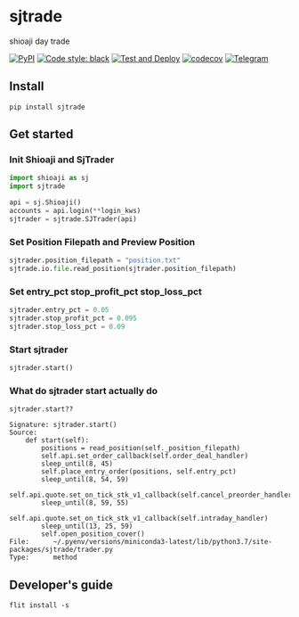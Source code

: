 # sjtrade
shioaji day trade 

[![PyPI](https://img.shields.io/pypi/v/sjtrade)](https://pypi.org/project/sjtrade/)
[![Code style: black](https://img.shields.io/badge/code%20style-black-000000.svg)](https://github.com/psf/black)
[![Test and Deploy](https://github.com/Yvictor/sjtrade/actions/workflows/test-deploy.yml/badge.svg)](https://github.com/Yvictor/sjtrade/actions/workflows/test-deploy.yml)
[![codecov](https://codecov.io/gh/Yvictor/sjtrade/branch/master/graph/badge.svg?token=hHZzwJEPyt)](https://codecov.io/gh/Yvictor/sjtrade)
[![Telegram](https://img.shields.io/badge/chat-%20telegram-blue.svg)](https://t.me/joinchat/973EyAQlrfthZTk1)

## Install
```
pip install sjtrade
```
## Get started

### Init Shioaji and SjTrader
``` python
import shioaji as sj
import sjtrade

api = sj.Shioaji()
accounts = api.login(**login_kws)
sjtrader = sjtrade.SJTrader(api)
```

### Set Position Filepath and Preview Position
``` python
sjtrader.position_filepath = "position.txt"
sjtrade.io.file.read_position(sjtrader.position_filepath)
```

### Set entry_pct stop_profit_pct stop_loss_pct
``` python
sjtrader.entry_pct = 0.05
sjtrader.stop_profit_pct = 0.095
sjtrader.stop_loss_pct = 0.09
```

### Start sjtrader
``` python
sjtrader.start()
```

### What do sjtrader start actually do
``` ipython
sjtrader.start??
```

```
Signature: sjtrader.start()
Source:   
    def start(self):
        positions = read_position(self._position_filepath)
        self.api.set_order_callback(self.order_deal_handler)
        sleep_until(8, 45)
        self.place_entry_order(positions, self.entry_pct)
        sleep_until(8, 54, 59)
        self.api.quote.set_on_tick_stk_v1_callback(self.cancel_preorder_handler)
        sleep_until(8, 59, 55)
        self.api.quote.set_on_tick_stk_v1_callback(self.intraday_handler)
        sleep_until(13, 25, 59)
        self.open_position_cover()
File:      ~/.pyenv/versions/miniconda3-latest/lib/python3.7/site-packages/sjtrade/trader.py
Type:      method
```


## Developer's guide

```
flit install -s
```